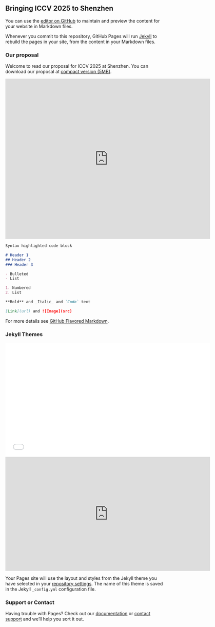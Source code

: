 ## Bringing ICCV 2025 to Shenzhen

You can use the [editor on GitHub](https://github.com/iccv2025shenzhen/iccv2025shenzhen.github.io/edit/master/index.md) to maintain and preview the content for your website in Markdown files.

Whenever you commit to this repository, GitHub Pages will run [Jekyll](https://jekyllrb.com/) to rebuild the pages in your site, from the content in your Markdown files.

### Our proposal

Welcome to read our proposal for ICCV 2025 at Shenzhen. You can download our proposal at [compact version (5MB)](http://iccv2025shenzhen.github.io/iccv2025shenzhen.pdf).

<div class="pdf-container"
  data-file="https://raw.githubusercontent.com/iccv2025shenzhen/iccv2025shenzhen.github.io/55001e38ecfd5addf880b982ce5c023e8bba7964/_includes/ICCV2025shenzhen.pdf"
  data-worker="/assets/pdf/worker-de03a6262fe73d7da5661d85cbb46962.js"
  data-bcmap-dir="https://render.githubusercontent.com/pdf/"
>
</div>

<iframe width="638" height="500" src="https://iccv2025shenzhen.github.io/ICCV2025shenzhen.pdf" scrolling="no" border="0" frameborder="no" framespacing="0" allowfullscreen="true"> </iframe>


```markdown
Syntax highlighted code block

# Header 1
## Header 2
### Header 3

- Bulleted
- List

1. Numbered
2. List

**Bold** and _Italic_ and `Code` text

[Link](url) and ![Image](src)
```

For more details see [GitHub Flavored Markdown](https://guides.github.com/features/mastering-markdown/).

### Jekyll Themes




<iframe width="638" height="356" src="//player.bilibili.com/player.html?aid=19348684&bvid=BV1sW411n7EJ&cid=31553075&page=1" scrolling="no" border="0" frameborder="no" framespacing="0" allowfullscreen="true"> </iframe>


<iframe width="638" height="356" src="https://www.youtube.com/embed/kahd3KmNsOE" frameborder="0" allow="accelerometer; autoplay; encrypted-media; gyroscope; picture-in-picture" allowfullscreen></iframe>

Your Pages site will use the layout and styles from the Jekyll theme you have selected in your [repository settings](https://github.com/iccv2025shenzhen/iccv2025shenzhen.github.io/settings). The name of this theme is saved in the Jekyll `_config.yml` configuration file.

### Support or Contact

Having trouble with Pages? Check out our [documentation](https://help.github.com/categories/github-pages-basics/) or [contact support](https://github.com/contact) and we’ll help you sort it out.
